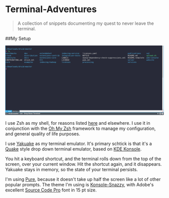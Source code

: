 # Terminal-Adventures
>A collection of snippets documenting my quest to never leave the terminal.

##My Setup

![Screenshot of my Terminal](https://github.com/thesickcynic/Terminal-Adventures/blob/master/MyTerminal.png)

I use Zsh as my shell, for reasons listed [here](https://blog.jez.io/why-zsh/) and elsewhere. I use it in conjunction with the [Oh My Zsh](https://github.com/ohmyzsh/ohmyzsh)  framework to manage my configuration, and general quality of life purposes.

I use [Yakuake](https://kde.org/applications/system/org.kde.yakuake) as my terminal emulator. It's primary schtick is that it's a [Quake](https://en.wikipedia.org/wiki/Quake_\(video_game\)) style drop down terminal emulator, based on [KDE Konsole](https://github.com/KDE/konsole).

You hit a keyboard shortcut, and the terminal rolls down from the top of the screen, over your current window. Hit the shortcut again, and it disappears. Yakuake stays in memory, so the state of your terminal persists.

I'm using [Pure](https://github.com/sindresorhus/pure), because it doesn't take up half the screen like a lot of other popular prompts. The theme I'm using is [Konsole-Snazzy](https://github.com/miedzinski/konsole-snazzy), with Adobe's excellent [Source Code Pro](https://github.com/adobe-fonts/source-code-pro) font in 15 pt size.
